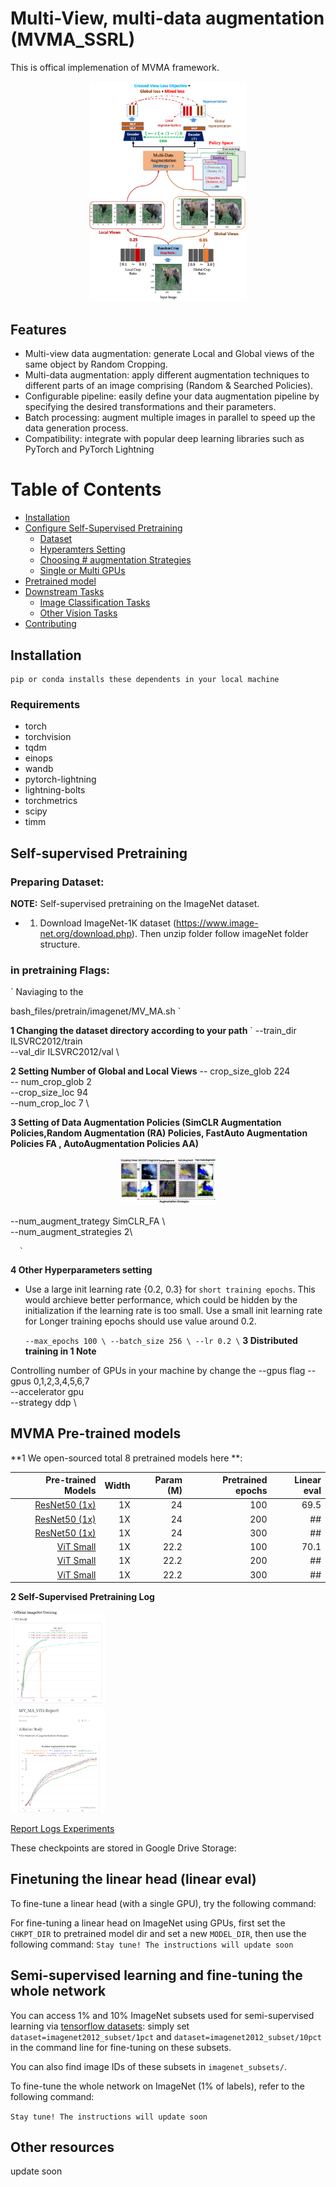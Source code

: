 # Multi-View, multi-data augmentation (MVMA_SSRL)

<span style="color: red"><strong> </strong></span> This is offical implemenation of MVMA framework</a>.
<div align="center">
  <img width="50%" alt="MVMA Framework Illustration" src="images/MV_MA.png">
</div>

## Features 

+ Multi-view data augmentation: generate Local and Global views of the same object by Random Cropping.
+ Multi-data augmentation: apply different augmentation techniques to different parts of an image comprising (Random & Searched Policies).
+ Configurable pipeline: easily define your data augmentation pipeline by specifying the desired transformations and their parameters.
+ Batch processing: augment multiple images in parallel to speed up the data generation process.
+ Compatibility: integrate with popular deep learning libraries such as PyTorch and PyTorch Lightning 

# Table of Contents

  - [Installation](#installation)
  - [Configure Self-Supervised Pretraining](#Setup-self-supervised-pretraining)
    - [Dataset](#Natural-Image-Dataset)
    - [Hyperamters Setting](#Important-Hyperparameter-Setting)
    - [Choosing # augmentation Strategies](#Number-Augmentation-Strategies)
    - [Single or Multi GPUs](#Single-Multi-GPUS)
  - [Pretrained model](#model-weights)
  - [Downstream Tasks](#running-tests)
     - [Image Classification Tasks](#Natural-Image-Classification)
     - [Other Vision Tasks](#Object-Detection-Segmentation)
  - [Contributing](#contributing)
  
 ## Installation

```
pip or conda installs these dependents in your local machine
```
### Requirements
* torch
* torchvision
* tqdm
* einops
* wandb
* pytorch-lightning
* lightning-bolts
* torchmetrics
* scipy
* timm


## Self-supervised Pretraining

###  Preparing  Dataset: 

**NOTE:** Self-supervised pretraining on the ImageNet dataset. 
+ 1. Download ImageNet-1K dataset (https://www.image-net.org/download.php). Then unzip folder follow imageNet folder structure. 


###  in pretraining Flags: 
`
Naviaging to the 

bash_files/pretrain/imagenet/MV_MA.sh
`

**1 Changing the dataset directory according to your path**
    `
    --train_dir ILSVRC2012/train \
    --val_dir ILSVRC2012/val \
    
**2 Setting Number of Global and Local Views** 
    -- crop_size_glob 224 \
    -- num_crop_glob 2 \
    --crop_size_loc 94 \
    --num_crop_loc 7 \
 
**3 Setting of Data Augmentation Policies (SimCLR Augmentation Policies,Random Augmentation (RA) Policies, FastAuto Augmentation Policies FA , AutoAugmentation Policies AA)**
  <div align="center">
    <img width="30%" alt="Multi-Augmentation Strategy" src="images/multi-augmentation.jpg">
  </div>
  
   --num_augment_trategy SimCLR_FA \  
   --num_augment_strategies 2\

      `
**4 Other Hyperparameters setting** 
  
  - Use a large init learning rate {0.2, 0.3} for `short training epochs`. This would archieve better performance, which could be hidden by the initialization if the learning rate is too small. Use a small init learning rate for Longer training epochs should use value around 0.2.

    `
    --max_epochs 100 \
    --batch_size 256 \
    --lr 0.2 \
    `
**3 Distributed training in 1 Note**

Controlling number of GPUs in your machine by change the --gpus flag
    --gpus 0,1,2,3,4,5,6,7\
    --accelerator gpu \
    --strategy ddp \


## MVMA Pre-trained models  

**1 We open-sourced total 8 pretrained models here **:

|   Pre-trained Models | Width   |    Param (M)  | Pretrained epochs| Linear eval  |
|--------:|--------:|--------:|-------------:|--------------:|
| [ResNet50 (1x)](https://drive.google.com/file/d/1IZW3ffuiBKQKX9pdAkHcLyuiTsBeaRXz/view?usp=sharing) | 1X | 24 | 100 |    69.5 |     
| [ResNet50 (1x)](https://drive.google.com/file/d/1I_b5fxrrCkWTOTZl3-YNjJLM-05KqLrn/view?usp=sharing) | 1X  |  24 | 200 |    ## |  
| [ResNet50 (1x)](https://drive.google.com/file/d/1IPlgbD_OfEiEKFVTC3jY9DT7FW3gK9RO/view?usp=sharing) | 1X  | 24 | 300 |    ## |  
| [ViT Small](https://drive.google.com/file/d/1IxPCeOKzl5VuB0ktagiiHCAeIdmZXEYT/view?usp=sharing) | 1X  |  22.2 | 100 |   70.1 |  
| [ViT Small](https://drive.google.com/file/d/1J-alo3u8h_Iaz8mfpZGbpOpF3gVIQGds/view?usp=sharing) | 1X  | 22.2 | 200 |  ## |  
| [ViT Small](https://drive.google.com/file/d/1JcQr8Hpe6Q4LHjFiTq_Mn-pRVEefN8LY/view?usp=sharing) | 1X  |  22.2 | 300 |    ## |  

**2 Self-Supervised Pretraining Log** 
  <div class="row">
  <div class="column">
    <img src="images/imagenet_pretrained.png" style="width:30%">
  </div>
  <div class="column">
    <img src="images/experiment_logs.png" style="width:30%">
  </div>
</div>

[Report Logs Experiments](https://api.wandb.ai/links/tranrick/n95w8lqn )



These checkpoints are stored in Google Drive Storage:

## Finetuning the linear head (linear eval)

To fine-tune a linear head (with a single GPU), try the following command:

For fine-tuning a linear head on ImageNet using GPUs, first set the `CHKPT_DIR` to pretrained model dir and set a new `MODEL_DIR`, then use the following command:
`
Stay tune! The instructions will update soon
`

## Semi-supervised learning and fine-tuning the whole network

You can access 1% and 10% ImageNet subsets used for semi-supervised learning via [tensorflow datasets](https://www.tensorflow.org/datasets/catalog/imagenet2012_subset): simply set `dataset=imagenet2012_subset/1pct` and `dataset=imagenet2012_subset/10pct` in the command line for fine-tuning on these subsets.

You can also find image IDs of these subsets in `imagenet_subsets/`.

To fine-tune the whole network on ImageNet (1% of labels), refer to the following command:

`
Stay tune! The instructions will update soon
`

## Other resources
update soon


